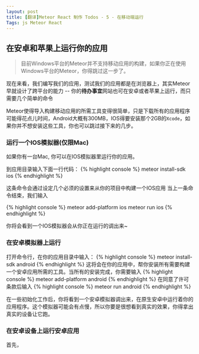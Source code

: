```yaml
---
layout: post
title: [翻译]Meteor React 制作 Todos - 5 - 在移动端运行
Tags: js Meteor React
---
```


## 在安卓和苹果上运行你的应用

> 目前Windows平台的Meteor并不支持移动应用的构建，如果你正在使用Windows平台的Meteor，你得跳过这一步了。

现在来看，我们编写我们的应用，测试我们的应用都是在浏览器上，其实Meteor早就设计了跨平台的能力 -- 你的**待办事宜**网站也可在安卓或者苹果上运行，而只需要几个简单的命令

Meteor使得导入构建移动应用的所需工具变得很简单，只是下载所有的应用程序可能得花点儿时间，Android大概有300MB，IOS得要安装那个2GB的`Xcode`，如果你并不想安装这些工具，你也可以跳过接下来的几步。

### 运行一个IOS模拟器(仅限Mac)

如果你有一台Mac, 你可以在IOS模拟器里运行你的应用。

到应用目录输入下面一行代码：
{% highlight console %}
meteor install-sdk ios
{% endhighlight %}

这条命令会通过设定几个必须的设置来从你的项目中构建一个IOS应用
当上一条命令结束，我们输入

{% highlight console %}
meteor add-platform ios
meteor run ios
{% endhighlight %}

你将会看到一个IOS模拟器会从你正在运行的调出来~

### 在安卓模拟器上运行

打开命令行，在你的应用目录中输入：
{% highlight console %}
meteor install-sdk android
{% endhighlight %}
这将会在你的应用中，帮你安装所有需要构建一个安卓应用所需的工具。当所有的安装完成，你需要输入
{% highlight console %}
meteor add-platform android
{% endhighlight %}
在同意了许可条款后输入
{% highlight console %}
meteor run android
{% endhighlight %}

在一些初始化工作后，你将看到一个安卓模拟器调出来，在原生安卓中运行着你的应用程序。这个模拟器可能会有点慢，所以你要是很想看到真实的效果，你得拿出真实的设备让它跑。

### 在安卓设备上运行安卓应用

首先，